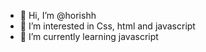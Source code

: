 - 👋 Hi, I’m @horishh
- 👀 I’m interested in Css, html and javascript
- 🌱 I’m currently learning javascript


<!---
horishh/horishh is a ✨ special ✨ repository because its `README.md` (this file) appears on your GitHub profile.
You can click the Preview link to take a look at your changes.
--->
